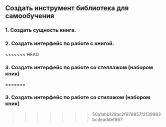 ## Создать инструмент библиотека для самообучения

### 1. Создать сущность книга.

### 2. Создать интерфейс по работе с книгой.

<<<<<<< HEAD
### 3. Создать интерфейс по работе со стеллажом (набором кник)
=======
### 3. Создать интерфейс по работе со стилажом (набором кник)
>>>>>>> 50a1abb129ac2f978857f2f39983bcdeaddef867
